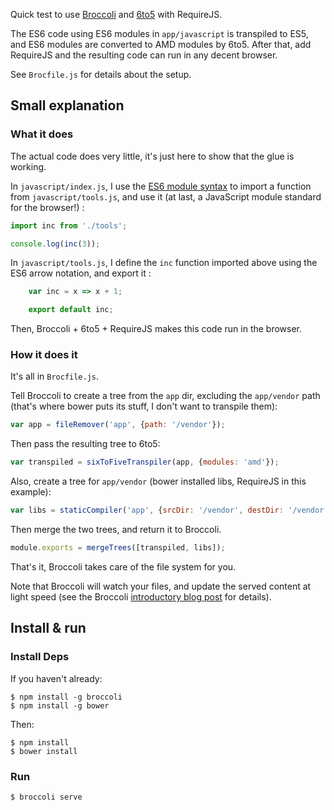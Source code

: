 Quick test to use [Broccoli][b] and [6to5][s] with RequireJS.

The ES6 code using ES6 modules in `app/javascript` is transpiled to ES5, and ES6 modules are converted to AMD modules by 6to5. After that, add RequireJS and the resulting code can run in any decent browser.

See `Brocfile.js` for details about the setup.

## Small explanation

### What it does

The actual code does very little, it's just here to show that the glue is working.

In `javascript/index.js`, I use the [ES6 module syntax][m] to import a function from `javascript/tools.js`, and use it (at last, a JavaScript module standard for the browser!) :

```javascript
import inc from './tools';

console.log(inc(3));
```

In `javascript/tools.js`, I define the `inc` function imported above using the ES6 arrow notation, and export it :

```javascript
    var inc = x => x + 1;

    export default inc;
```

Then, Broccoli + 6to5 + RequireJS makes this code run in the browser.

### How it does it

It's all in `Brocfile.js`.

Tell Broccoli to create a tree from the `app` dir, excluding the `app/vendor` path (that's where bower puts its stuff, I don't want to transpile them):

```javascript
var app = fileRemover('app', {path: '/vendor'});
```

Then pass the resulting tree to 6to5:

```javascript
var transpiled = sixToFiveTranspiler(app, {modules: 'amd'});
```
Also, create a tree for `app/vendor` (bower installed libs, RequireJS in this example):
```javascript
var libs = staticCompiler('app', {srcDir: '/vendor', destDir: '/vendor'})
```

Then merge the two trees, and return it to Broccoli.
```javascript
module.exports = mergeTrees([transpiled, libs]);
```

That's it, Broccoli takes care of the file system for you.

Note that Broccoli will watch your files, and update the served content at light speed (see the Broccoli [introductory blog post][i] for details).

## Install & run

### Install Deps

If you haven't already:

    $ npm install -g broccoli
    $ npm install -g bower

Then:

    $ npm install
    $ bower install

### Run

    $ broccoli serve


[b]: https://github.com/broccolijs/broccoli
[i]: http://www.solitr.com/blog/2014/02/broccoli-first-release/
[m]: http://www.2ality.com/2014/09/es6-modules-final.html
[s]: http://6to5.org
